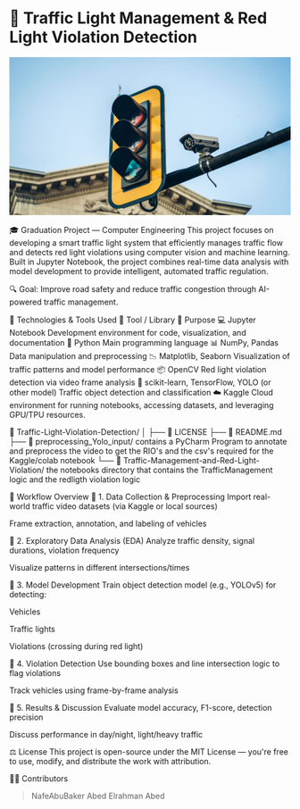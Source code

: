 # 🚦 Traffic Light Management & Red Light Violation Detection

![TrafficManagementAndRedLightViolationDetection](Traffic-Management-and-Red-Light-Violation/dashboard/Frontend/public/traffic-light.png)


🎓 Graduation Project — Computer Engineering
This project focuses on developing a smart traffic light system that efficiently manages traffic flow and detects red light violations using computer vision and machine learning. Built in Jupyter Notebook, the project combines real-time data analysis with model development to provide intelligent, automated traffic regulation.

🔍 Goal: Improve road safety and reduce traffic congestion through AI-powered traffic management.

🧰 Technologies & Tools Used
🔧 Tool / Library	📌 Purpose
💻 Jupyter Notebook	Development environment for code, visualization, and documentation
🐍 Python	Main programming language
📊 NumPy, Pandas	Data manipulation and preprocessing
📉 Matplotlib, Seaborn	Visualization of traffic patterns and model performance
📦 OpenCV	Red light violation detection via video frame analysis
🤖 scikit-learn, TensorFlow, YOLO (or other model)	Traffic object detection and classification
☁️ Kaggle	Cloud environment for running notebooks, accessing datasets, and leveraging GPU/TPU resources.


📂 Traffic-Light-Violation-Detection/
│
├── 📜 LICENSE
├── 📘 README.md
├── 📁 preprocessing_Yolo_input/ contains a PyCharm Program to annotate and preprocess the video to get the RIO's and the csv's required for the Kaggle/colab notebook
└── 📁 Traffic-Management-and-Red-Light-Violation/ the notebooks directory that contains the TrafficManagement logic and the redligth violation logic

🧪 Workflow Overview
🔹 1. Data Collection & Preprocessing
Import real-world traffic video datasets (via Kaggle or local sources)

Frame extraction, annotation, and labeling of vehicles

🔹 2. Exploratory Data Analysis (EDA)
Analyze traffic density, signal durations, violation frequency

Visualize patterns in different intersections/times

🔹 3. Model Development
Train object detection model (e.g., YOLOv5) for detecting:

Vehicles

Traffic lights

Violations (crossing during red light)

🔹 4. Violation Detection
Use bounding boxes and line intersection logic to flag violations

Track vehicles using frame-by-frame analysis

🔹 5. Results & Discussion
Evaluate model accuracy, F1-score, detection precision

Discuss performance in day/night, light/heavy traffic


⚖️ License
This project is open-source under the MIT License — you're free to use, modify, and distribute the work with attribution.


👨‍💻 Contributors
>NafeAbuBaker
>Abed Elrahman Abed
